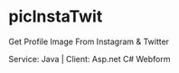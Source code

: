 # picInstaTwit
Get Profile Image From Instagram &amp; Twitter

Service: Java  |  Client: Asp.net C# Webform
